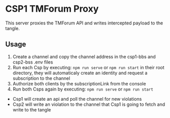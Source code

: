 # CSP1 TMForum Proxy
This server proxies the TMForum API and writes intercepted payload to the tangle.

## Usage
1. Create a channel and copy the channel address in the csp1-bbs and csp2-bss .env files
2. Run each Csp by executing: ```npm run serve``` or ```npm run start``` in their root directory, they will automaticaly create an identity and request a subscription to the channel
3. Authorize both clients by the subscriptionLink from the console
4. Run both Csps again by executing: ```npm run serve``` or ```npm run start```
* Csp1 will create an api and poll the channel for new violations
* Csp2 will write an violation to the channel that Csp1 is going to fetch and write to the tangle